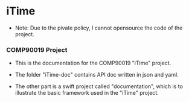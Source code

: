 # iTime

+ Note: Due to the pivate policy, I cannot opensource the code of the project.

### COMP90019 Project
+ This is the documentation for the COMP90019 "iTime" project. 

+ The folder "iTime-doc" contains API doc written in json and yaml. 

+ The other part is a swift project called "documentation", which is to illustrate the basic framework used in the "iTime" project.

